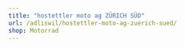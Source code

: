```yaml
---
title: "hostettler moto ag ZÜRICH SÜD"
url: /adliswil/hostettler-moto-ag-zuerich-sued/
shop: Motorrad
---
```


